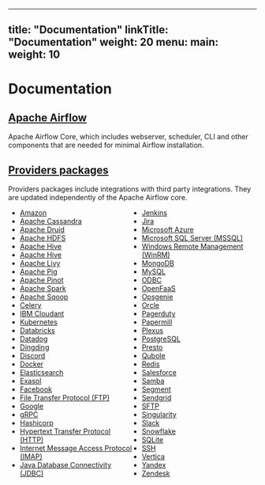 
---
title: "Documentation"
linkTitle: "Documentation"
weight: 20
menu:
  main:
    weight: 10
---
# Documentation

## [Apache Airflow](/docs/apache-airflow/latest/index.html)

Apache Airflow Core, which includes webserver, scheduler, CLI and other components that are needed for minimal Airflow installation.

## [Providers packages](/docs/apache-airflow-providers/index.html)

Providers packages include integrations with third party integrations. They are updated independently of the Apache Airflow core.

<ul class="list-providers">
    <li><a href="/docs/apache-airflow-providers-amazon/latest/index.html">Amazon</a></li>
    <li><a href="/docs/apache-airflow-providers-apache-cassandra/latest/index.html">Apache Cassandra</a></li>
    <li><a href="/docs/apache-airflow-providers-apache-druid/latest/index.html">Apache Druid</a></li>
    <li><a href="/docs/apache-airflow-providers-apache-hdfs/latest/index.html">Apache HDFS</a></li>
    <li><a href="/docs/apache-airflow-providers-apache-hive/latest/index.html">Apache Hive</a></li>
    <li><a href="/docs/apache-airflow-providers-apache-kylin/latest/index.html">Apache Hive</a></li>
    <li><a href="/docs/apache-airflow-providers-apache-livy/latest/index.html">Apache Livy</a></li>
    <li><a href="/docs/apache-airflow-providers-apache-pig/latest/index.html">Apache Pig</a></li>
    <li><a href="/docs/apache-airflow-providers-apache-pinot/latest/index.html">Apache Pinot</a></li>
    <li><a href="/docs/apache-airflow-providers-apache-spark/latest/index.html">Apache Spark</a></li>
    <li><a href="/docs/apache-airflow-providers-apache-sqoop/latest/index.html">Apache Sqoop</a></li>
    <li><a href="/docs/apache-airflow-providers-celery/latest/index.html">Celery</a></li>
    <li><a href="/docs/apache-airflow-providers-cloudant/latest/index.html">IBM Cloudant</a></li>
    <li><a href="/docs/apache-airflow-providers-cncf-kubernetes/latest/index.html">Kubernetes</a></li>
    <li><a href="/docs/apache-airflow-providers-databricks/latest/index.html">Databricks</a></li>
    <li><a href="/docs/apache-airflow-providers-datadog/latest/index.html">Datadog</a></li>
    <li><a href="/docs/apache-airflow-providers-dingding/latest/index.html">Dingding</a></li>
    <li><a href="/docs/apache-airflow-providers-discord/latest/index.html">Discord</a></li>
    <li><a href="/docs/apache-airflow-providers-docker/latest/index.html">Docker</a></li>
    <li><a href="/docs/apache-airflow-providers-elasticsearch/latest/index.html">Elasticsearch</a></li>
    <li><a href="/docs/apache-airflow-providers-exasol/latest/index.html">Exasol</a></li>
    <li><a href="/docs/apache-airflow-providers-facebook/latest/index.html">Facebook</a></li>
    <li><a href="/docs/apache-airflow-providers-ftp/latest/index.html">File Transfer Protocol (FTP)</a></li>
    <li><a href="/docs/apache-airflow-providers-google/latest/index.html">Google</a></li>
    <li><a href="/docs/apache-airflow-providers-grpc/latest/index.html">gRPC</a></li>
    <li><a href="/docs/apache-airflow-providers-hashicorp/latest/index.html">Hashicorp</a></li>
    <li><a href="/docs/apache-airflow-providers-http/latest/index.html">Hypertext Transfer Protocol (HTTP)</a></li>
    <li><a href="/docs/apache-airflow-providers-imap/latest/index.html">Internet Message Access Protocol (IMAP)</a></li>
    <li><a href="/docs/apache-airflow-providers-jdbc/latest/index.html">Java Database Connectivity (JDBC)</a></li>
    <li><a href="/docs/apache-airflow-providers-jenkins/latest/index.html">Jenkins</a></li>
    <li><a href="/docs/apache-airflow-providers-jira/latest/index.html">Jira</a></li>
    <li><a href="/docs/apache-airflow-providers-microsoft-azure/latest/index.html">Microsoft Azure</a></li>
    <li><a href="/docs/apache-airflow-providers-microsoft-mssql/latest/index.html">Microsoft SQL Server (MSSQL)</a></li>
    <li><a href="/docs/apache-airflow-providers-microsoft-winrm/latest/index.html">Windows Remote Management (WinRM)</a></li>
    <li><a href="/docs/apache-airflow-providers-mongo/latest/index.html">MongoDB</a></li>
    <li><a href="/docs/apache-airflow-providers-mysql/latest/index.html">MySQL</a></li>
    <li><a href="/docs/apache-airflow-providers-odbc/latest/index.html">ODBC</a></li>
    <li><a href="/docs/apache-airflow-providers-openfaas/latest/index.html">OpenFaaS</a></li>
    <li><a href="/docs/apache-airflow-providers-opsgenie/latest/index.html">Opsgenie</a></li>
    <li><a href="/docs/apache-airflow-providers-oracle/latest/index.html">Orcle</a></li>
    <li><a href="/docs/apache-airflow-providers-pagerduty/latest/index.html">Pagerduty</a></li>
    <li><a href="/docs/apache-airflow-providers-papermill/latest/index.html">Papermill</a></li>
    <li><a href="/docs/apache-airflow-providers-plexus/latest/index.html">Plexus</a></li>
    <li><a href="/docs/apache-airflow-providers-postgres/latest/index.html">PostgreSQL</a></li>
    <li><a href="/docs/apache-airflow-providers-presto/latest/index.html">Presto</a></li>
    <li><a href="/docs/apache-airflow-providers-qubole/latest/index.html">Qubole</a></li>
    <li><a href="/docs/apache-airflow-providers-redis/latest/index.html">Redis</a></li>
    <li><a href="/docs/apache-airflow-providers-salesforce/latest/index.html">Salesforce</a></li>
    <li><a href="/docs/apache-airflow-providers-samba/latest/index.html">Samba</a></li>
    <li><a href="/docs/apache-airflow-providers-segment/latest/index.html">Segment</a></li>
    <li><a href="/docs/apache-airflow-providers-sendgrid/latest/index.html">Sendgrid</a></li>
    <li><a href="/docs/apache-airflow-providers-sftp/latest/index.html">SFTP</a></li>
    <li><a href="/docs/apache-airflow-providers-singularity/latest/index.html">Singularity</a></li>
    <li><a href="/docs/apache-airflow-providers-slack/latest/index.html">Slack</a></li>
    <li><a href="/docs/apache-airflow-providers-snowflake/latest/index.html">Snowflake</a></li>
    <li><a href="/docs/apache-airflow-providers-sqlite/latest/index.html">SQLite</a></li>
    <li><a href="/docs/apache-airflow-providers-ssh/latest/index.html">SSH</a></li>
    <li><a href="/docs/apache-airflow-providers-vertica/latest/index.html">Vertica</a></li>
    <li><a href="/docs/apache-airflow-providers-yandex/latest/index.html">Yandex</a></li>
    <li><a href="/docs/apache-airflow-providers-zendesk/latest/index.html">Zendesk</a></li>
</ul>

<style>
@media (min-width: 768px) {
  .list-providers {
    column-count: 2
  }
}
</style>
